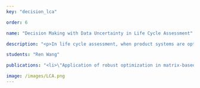 ```yaml
---
key: "decision_lca"

order: 6

name: "Decision Making with Data Uncertainty in Life Cycle Assessment"

description: "<p>In life cycle assessment, when product systems are optimized to minimize environmental impacts, uncertainty in the process data may impact optimal decisions. In this project, a robust optimization approach is proposed for decision making under uncertainty at the life cycle inventory stage. The level of protection against data uncertainty can be controlled to reflect varying degrees of conservatism. The left figure shows the comparison between the proposed robust optimization approach (red) and deterministic optimization approach (blue) in terms of carbon oxygen output for an electricity generation problem with varying degrees of protection against data uncertainty.</p>"

students: "Ren Wang"

publications: "<li>\"Application of robust optimization in matrix-based LCI for decision making under uncertainty.\" R. Wang and D. Work, <em></em><em>International Journal of Life Cycle Assessment</em>, 19(5) ,pp. 1110-1118, 2014. <strong>Download: </strong><a href='https://www.dropbox.com/s/elvgcnmvjwi0i7t/IJLCA_WangWork.pdf'>preprint</a>, <a href='https://github.com/renwang/Robust_Optimization_LCI_Uncertainty'>source code</a>, <a href='http://link.springer.com/article/10.1007%2Fs11367-013-0685-y'>manuscript</a>.</li>"

image: /images/LCA.png
---
```

